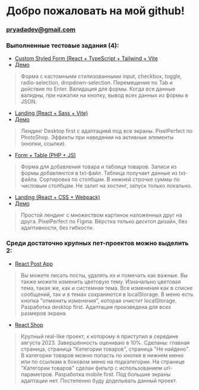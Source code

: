 # Добро пожаловать на мой github!

### pryadadev@gmail.com

### Выполненные тестовые задания (4):
- [Custom Styled Form (React + TypeScript + Tailwind + Vite](https://github.com/pryadadev/test-task-frontend-form)
- [Демо](https://pryadadev.github.io/test-task-frontend-form/)
> Форма с кастомными стилизованными input, checkbox, toggle, radio-selection, dropdown-selection. Перемещение по Tab и действие по Enter. Валидация для формы. Когда все данные валидны, при нажатии на кнопку, вывод всех данных из формы в JSON.
- [Landing (React + Sass + Vite)](https://github.com/pryadadev/test-task-landing)
- [Демо](https://pryadadev.github.io/test-task-landing/)
> Лендинг Desktop first с адаптацией под все экраны. PixelPerfect по PhotoShop. Эффекты при наведении на активные элементы (кнопки, ссылки).
- [Form + Table (PHP + JS)](https://github.com/pryadadev/test-task-php)
> Форма для добавления товара и таблица товаров. Записи из формы добавляются в txt-файл. Таблица получает данные из txt-файла. Сортировка по столбцам. В нижней строчке суммы по числовым столбцам. Не залит на хостинг, запуск только локально.
- [Landing (React + CSS + Webpack)](https://github.com/pryadadev/test-task-allods)
- [Демо](https://pryadadev.github.io/test-task-allods/)
> Простой лендинг с множеством картинок наложенных друг на друга. PixelPerfect по Figma. Вёрстка только десктоп дизайн, без адаптивности, без гибкости.


### Среди достаточно крупных пет-проектов можно выделить 2:
- [React Post App](https://pryadadev.github.io/pet-api-react)
> Вы можете писать посты, удалять их и помечать как важные. Вы также можете изменить цветовую тему. Изначально цветовая тема, такая же, как и системная тема. Все изменения как в списке сообщений, так и в темах сохраняются в localStorage. В меню есть кнопка "отменить изменения", которая очистит localStorage. Разработка desktop first. Адаптация произведена для всех размеров экрана.
- [React Shop](https://pryadadev.github.io/shop)
> Крупный real-like проект, к которому я приступил в середине августа 2023. Завершённость оцениваю в 10%. Сделаны: главная страница, страница "Категории товаров", страница "Не найдено". В категории товаров можно попасть по кнопке в нижнем меню или по ссылкам в боковом меню на подкатегории. На странице "Категории товаров" сделан фильтр с использованием url-параметров. Разработка mobile first. Под большие экраны адаптации нет. Постепенно буду доделывать данный проект.
